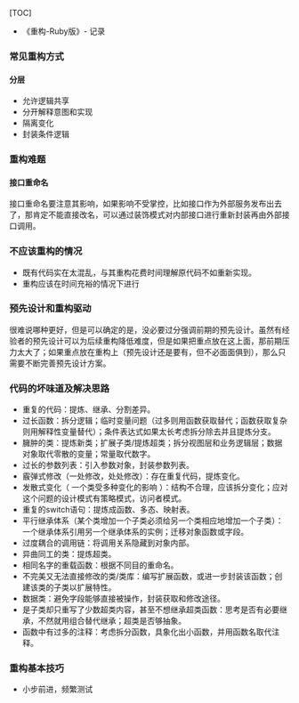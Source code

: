 [TOC]

- 《重构-Ruby版》- 记录

### 常见重构方式

#### 分层

- 允许逻辑共享
- 分开解释意图和实现
- 隔离变化
- 封装条件逻辑

### 重构难题

#### 接口重命名

接口重命名要注意其影响，如果影响不受掌控，比如接口作为外部服务发布出去了，那肯定不能直接改名，可以通过装饰模式对内部接口进行重新封装再由外部接口调用。

### 不应该重构的情况

- 既有代码实在太混乱，与其重构花费时间理解原代码不如重新实现。
- 重构应该在时间充裕的情况下进行

### 预先设计和重构驱动

很难说哪种更好，但是可以确定的是，没必要过分强调前期的预先设计。虽然有经验者的预先设计可以为后续重构降低难度，但是如果把重点放在这上面，那前期压力太大了；如果重点放在重构上（预先设计还是要有，但不必面面俱到），那么只需要不断完善预先设计方案。

### 代码的坏味道及解决思路

- 重复的代码：提炼、继承、分割差异。
- 过长函数：拆分逻辑；临时变量问题（过多则用函数获取替代；函数获取复杂则用解释性变量替代）；条件表达式如果太长考虑拆分除去并且提炼分支。
- 臃肿的类：提炼新类；扩展子类/提炼超类；拆分视图层和业务逻辑层；数据对象取代零散的变量；常量取代数字。
- 过长的参数列表：引入参数对象，封装参数列表。
- 霰弹式修改（一处修改，处处修改）：存在重复代码，提炼变化。
- 发散式变化（ 一个类受多种变化的影响 ）：结构不合理，应该拆分变化；应对这个问题的设计模式有策略模式，访问者模式。
- 重复的switch语句：提炼成函数、多态、映射表。
- 平行继承体系（某个类增加一个子类必须给另一个类相应地增加一个子类）：一个继承体系引用另一个继承体系的实例；迁移对象函数或字段。
- 过度耦合的调用链：将调用关系隐藏到对象内部。
- 异曲同工的类：提炼超类。
- 相同名字的重载函数：根据不同目的重命名。
- 不完美又无法直接修改的类/类库：编写扩展函数，或进一步封装该函数；创建该类的子类以扩展特性。
- 数据类：避免字段能够直接被操作，封装获取和修改途径。
- 是子类却只重写了少数超类内容，甚至不想继承超类函数：思考是否有必要继承，不然就用组合替代继承；超类是否够抽象。
- 函数中有过多的注释：考虑拆分函数，具象化出小函数，并用函数名取代注释。

### 重构基本技巧

- 小步前进，频繁测试

